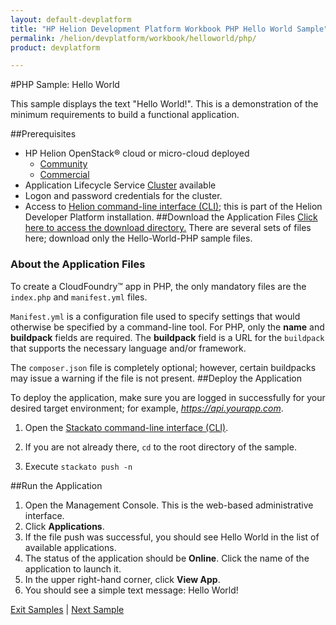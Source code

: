 ```yaml
---
layout: default-devplatform
title: "HP Helion Development Platform Workbook PHP Hello World Sample"
permalink: /helion/devplatform/workbook/helloworld/php/
product: devplatform

---
```

#PHP Sample: Hello World

This sample displays the text "Hello World!". This is a demonstration of the minimum requirements to build a functional application.


##Prerequisites

- HP Helion OpenStack&reg; cloud or micro-cloud deployed
	- [Community](/helion/community/install/)
	- [Commercial](/helion/openstack/ga/install/overview/)
- Application Lifecycle Service [Cluster](/als/v1/admin/cluster/) available
- Logon and password credentials for the cluster.
- Access to  [Helion command-line interface (CLI)](/als/v1/user/client/); this is part of the Helion Developer Platform installation.
##Download the Application Files
[Click here to access the download directory.](https://gitlab.gozer.hpcloud.net/developer-experience/sampleapps) There are several sets of files here; download only the Hello-World-PHP sample files.

### About the Application Files
To create a CloudFoundry&trade; app in PHP, the only mandatory files are the `index.php` and `manifest.yml` files. 

`Manifest.yml` is a configuration file used to specify settings that would otherwise be specified by a command-line tool. For PHP, only the **name** and **buildpack** fields are required. The **buildpack** field is a URL for the `buildpack` that supports the necessary language and/or framework.

The `composer.json` file is completely optional; however, certain buildpacks may issue a warning if the file is not present.
##Deploy the Application

To deploy the application, make sure you are logged in successfully for your desired target environment; for example, *https://api.yourapp.com*.

1. Open the  [Stackato command-line interface (CLI)](http://docs.stackato.com/user/client/index.html#client).

2. If you are not already there, `cd` to the root directory of the sample.
3. Execute `stackato push -n` 

##Run the Application

1. Open the Management Console. This is the web-based administrative interface.
2. Click **Applications**.
3. If the file push was successful, you should see Hello World in the list of available applications. 
4. The status of the application should be **Online**. Click the name of the application to launch it. 
5. In the upper right-hand corner, click **View App**.
6. You should see a simple text message: Hello World!

[Exit Samples](/helion/devplatform/) | [Next Sample](/helion/devplatform/workbook/database/php/) 

